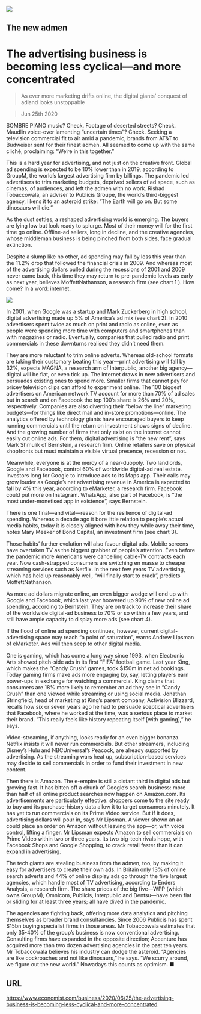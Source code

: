 ![](./images/20200627_WBD002_0.jpg)

## The new admen

# The advertising business is becoming less cyclical—and more concentrated

> As ever more marketing drifts online, the digital giants’ conquest of adland looks unstoppable

> Jun 25th 2020

SOMBRE PIANO music? Check. Footage of deserted streets? Check. Maudlin voice-over lamenting “uncertain times”? Check. Seeking a television commercial fit to air amid a pandemic, brands from AT&T to Budweiser sent for their finest admen. All seemed to come up with the same cliché, proclaiming: “We’re in this together.”

This is a hard year for advertising, and not just on the creative front. Global ad spending is expected to be 10% lower than in 2019, according to GroupM, the world’s largest advertising firm by billings. The pandemic led advertisers to trim marketing budgets, deprived sellers of ad space, such as cinemas, of audiences, and left the admen with no work. Rishad Tobaccowala, an adviser to Publicis Groupe, the world’s third-biggest agency, likens it to an asteroid strike: “The Earth will go on. But some dinosaurs will die.”

As the dust settles, a reshaped advertising world is emerging. The buyers are lying low but look ready to splurge. Most of their money will for the first time go online. Offline-ad sellers, long in decline, and the creative agencies, whose middleman business is being pinched from both sides, face gradual extinction.

Despite a slump like no other, ad spending may fall by less this year than the 11.2% drop that followed the financial crisis in 2009. And whereas most of the advertising dollars pulled during the recessions of 2001 and 2009 never came back, this time they may return to pre-pandemic levels as early as next year, believes MoffettNathanson, a research firm (see chart 1 ). How come? In a word: internet.



![](./images/20200627_WBC180.png)

In 2001, when Google was a startup and Mark Zuckerberg in high school, digital advertising made up 5% of America’s ad mix (see chart 2). In 2010 advertisers spent twice as much on print and radio as online, even as people were spending more time with computers and smartphones than with magazines or radio. Eventually, companies that pulled radio and print commercials in these downturns realised they didn’t need them.

They are more reluctant to trim online adverts. Whereas old-school formats are taking their customary beating this year—print advertising will fall by 32%, expects MAGNA, a research arm of Interpublic, another big agency—digital will be flat, or even tick up. The internet draws in new advertisers and persuades existing ones to spend more. Smaller firms that cannot pay for pricey television clips can afford to experiment online. The 100 biggest advertisers on American network TV account for more than 70% of ad sales but in search and on Facebook the top 100’s share is 26% and 20%, respectively. Companies are also diverting their “below the line” marketing budgets—for things like direct mail and in-store promotions—online. The analytics offered by technology giants have encouraged buyers to keep running commercials until the return on investment shows signs of decline. And the growing number of firms that only exist on the internet cannot easily cut online ads. For them, digital advertising is “the new rent”, says Mark Shmulik of Bernstein, a research firm. Online retailers save on physical shopfronts but must maintain a visible virtual presence, recession or not.

Meanwhile, everyone is at the mercy of a near-duopoly. Two landlords, Google and Facebook, control 60% of worldwide digital-ad real estate. Investors long for Google to introduce ads to its Maps app. Their calls may grow louder as Google’s net advertising revenue in America is expected to fall by 4% this year, according to eMarketer, a research firm. Facebook could put more on Instagram. WhatsApp, also part of Facebook, is “the most under-monetised app in existence”, says Bernstein.

There is one final—and vital—reason for the resilience of digital-ad spending. Whereas a decade ago it bore little relation to people’s actual media habits, today it is closely aligned with how they while away their time, notes Mary Meeker of Bond Capital, an investment firm (see chart 3).

Those habits’ further evolution will also favour digital ads. Mobile screens have overtaken TV as the biggest grabber of people’s attention. Even before the pandemic more Americans were cancelling cable-TV contracts each year. Now cash-strapped consumers are switching en masse to cheaper streaming services such as Netflix. In the next few years TV advertising, which has held up reasonably well, “will finally start to crack”, predicts MoffettNathanson.

As more ad dollars migrate online, an even bigger wodge will end up with Google and Facebook, which last year hoovered up 90% of new online ad spending, according to Bernstein. They are on track to increase their share of the worldwide digital-ad business to 70% or so within a few years, and still have ample capacity to display more ads (see chart 4).

If the flood of online ad spending continues, however, current digital-advertising space may reach “a point of saturation”, warns Andrew Lipsman of eMarketer. Ads will then seep to other digital media.

One is gaming, which has come a long way since 1993, when Electronic Arts showed pitch-side ads in its first “FIFA” football game. Last year King, which makes the “Candy Crush” games, took $150m in net ad bookings. Today gaming firms make ads more engaging by, say, letting players earn power-ups in exchange for watching a commercial. King claims that consumers are 18% more likely to remember an ad they see in “Candy Crush” than one viewed while streaming or using social media. Jonathan Stringfield, head of marketing at King’s parent company, Activision Blizzard, recalls how six or seven years ago he had to persuade sceptical advertisers that Facebook, where he worked at the time, was a serious place to market their brand. “This really feels like history repeating itself [with gaming],” he says.

Video-streaming, if anything, looks ready for an even bigger bonanza. Netflix insists it will never run commercials. But other streamers, including Disney’s Hulu and NBCUniversal’s Peacock, are already supported by advertising. As the streaming wars heat up, subscription-based services may decide to sell commercials in order to fund their investment in new content.

Then there is Amazon. The e-empire is still a distant third in digital ads but growing fast. It has bitten off a chunk of Google’s search business: more than half of all online product searches now happen on Amazon.com. Its advertisements are particularly effective: shoppers come to the site ready to buy and its purchase-history data allow it to target consumers minutely. It has yet to run commercials on its Prime Video service. But if it does, advertising dollars will pour in, says Mr Lipsman. A viewer shown an ad could place an order on Amazon without leaving the app—or, with voice control, lifting a finger. Mr Lipsman expects Amazon to sell commercials on Prime Video within two or three years. Its two big-tech rivals hope, with Facebook Shops and Google Shopping, to crack retail faster than it can expand in advertising.

The tech giants are stealing business from the admen, too, by making it easy for advertisers to create their own ads. In Britain only 13% of online search adverts and 44% of online display ads go through the five largest agencies, which handle most of TV advertising, according to Enders Analysis, a research firm. The share prices of the big five—WPP (which owns GroupM), Omnicom, Publicis, Interpublic and Dentsu—have been flat or sliding for at least three years; all have dived in the pandemic.

The agencies are fighting back, offering more data analytics and pitching themselves as broader brand consultancies. Since 2006 Publicis has spent $15bn buying specialist firms in those areas. Mr Tobaccowala estimates that only 35-40% of the group’s business is now conventional advertising. Consulting firms have expanded in the opposite direction; Accenture has acquired more than two dozen advertising agencies in the past ten years. Mr Tobaccowala believes his industry can dodge the asteroid. “Agencies are like cockroaches and not like dinosaurs,” he says. “We scurry around, we figure out the new world.” Nowadays this counts as optimism. ■

## URL

https://www.economist.com/business/2020/06/25/the-advertising-business-is-becoming-less-cyclical-and-more-concentrated
